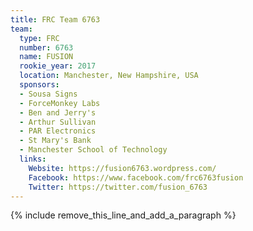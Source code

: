 ```yaml
---
title: FRC Team 6763
team:
  type: FRC
  number: 6763
  name: FUSION
  rookie_year: 2017
  location: Manchester, New Hampshire, USA
  sponsors:
  - Sousa Signs
  - ForceMonkey Labs
  - Ben and Jerry's
  - Arthur Sullivan
  - PAR Electronics
  - St Mary's Bank
  - Manchester School of Technology
  links:
    Website: https://fusion6763.wordpress.com/
    Facebook: https://www.facebook.com/frc6763fusion
    Twitter: https://twitter.com/fusion_6763
---
```


{% include remove_this_line_and_add_a_paragraph %}